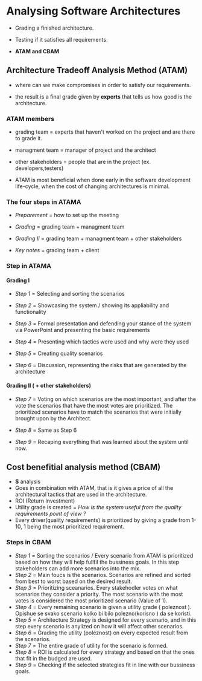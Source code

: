 
# Analysing Software Architectures

  

- Grading a finished architecture.

- Testing if it satisfies all requirements.

- **ATAM and CBAM**

  

## Architecture Tradeoff Analysis Method (ATAM)

- where can we make compromises in order to satisfy our requirements.

- the result is a final grade given by **experts** that tells us how good is the architecture.

  

### ATAM members

- grading team = experts that haven't worked on the project and are there to grade it.

- managment team = manager of project and the architect

- other stakeholders = people that are in the project (ex. developers,testers)

- ATAM is most beneficial when done early in the software development life-cycle, when the cost of changing architectures is minimal.

  

### The four steps in ATAMA

-  *Preparement* = how to set up the meeting

-  *Grading* = grading team + managment team

-  *Grading II* = grading team + managment team + other stakeholders

-  *Key notes* = grading team + client

  

### Step in ATAMA

  

#### Grading I

-  *Step 1* = Selecting and sorting the scenarios

-  *Step 2* = Showcasing the system / showing its appliability and functionality

-  *Step 3* = Formal presentation and defending your stance of the system via PowerPoint and presenting the basic requirements

-  *Step 4* = Presenting which tactics were used and why were they used

-  *Step 5* = Creating quality scenarios

-  *Step 6* = Discussion, representing the risks that are generated by the architecture

#### Grading II ( + other stakeholders)

-  *Step 7* = Voting on which scenarios are the most important, and after the vote the scenarios that have the most votes are prioritized. The prioritized scenarios have to match the scenarios that were initially brought upon by the Architect.    

-  *Step 8* = Same as Step 6

-  *Step 9* = Recaping everything that was learned about the system until now. 


## Cost benefitial analysis method (CBAM)

- **$** analysis
- Goes in combination with ATAM, that is it gives a price of all the architectural tactics that are used in the architecture.
- ROI (Return Investment)
- Utility grade is created = *How is the system useful from the quality requirements point of view ?*
- Every driver(quality requirements) is prioritized by giving a grade from 1-10, 1 being the most prioritized requirement.

### Steps in CBAM

- *Step 1* = Sorting the scenarios / Every scenario from ATAM is prioritized based on how they will help fullfil the bussiness goals. In this step stakeholders can add more scenarios into the mix. 
- *Step 2* = Main foucs is the scenarios. Scenarios are refined and sorted from best to worst based on the desired result.
- *Step 3* = Prioritizing sceanarios. Every stakehodler votes on what scenarios they consider a priority. The most scenario with the most votes is considered the most prioritized scenario (Value of 1).
- *Step 4* = Every remaining scenario is given a utility grade ( poleznost ). Opishue se svako scenario kolko bi bilo polezno(korisno ) da se koristi.
- *Step 5* = Architecture Strategy is designed for every scenario, and in this step every scenario is anylized on how it will affect other scenarios.
- *Step 6* = Grading the utility (poleznost) on every expected result from the scenarios.
- *Step 7* = The entire grade of utility for the scenario is formed.
- *Step 8* = ROI is calculated for every strategy and based on that the ones that fit in the budged are used.
- *Step 9* = Checking if the selected strategies fit in line with our bussiness goals. 
